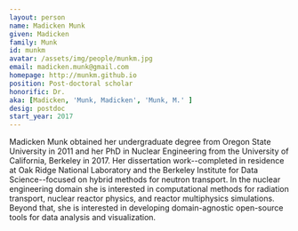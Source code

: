 ```yaml
---
layout: person
name: Madicken Munk
given: Madicken
family: Munk
id: munkm
avatar: /assets/img/people/munkm.jpg 
email: madicken.munk@gmail.com
homepage: http://munkm.github.io 
position: Post-doctoral scholar
honorific: Dr.
aka: [Madicken, 'Munk, Madicken', 'Munk, M.' ]
desig: postdoc
start_year: 2017
---
```


Madicken Munk obtained her undergraduate degree from Oregon State University in
2011 and her PhD in Nuclear Engineering from the University of California,
Berkeley in 2017. Her dissertation work--completed in residence at Oak Ridge National 
Laboratory and the
Berkeley Institute for Data Science--focused on hybrid methods for neutron transport. 
In the nuclear engineering domain she is interested in
computational methods for radiation transport, nuclear reactor physics, and
reactor multiphysics simulations. Beyond that, she is interested in developing
domain-agnostic open-source tools for data analysis and visualization. 

